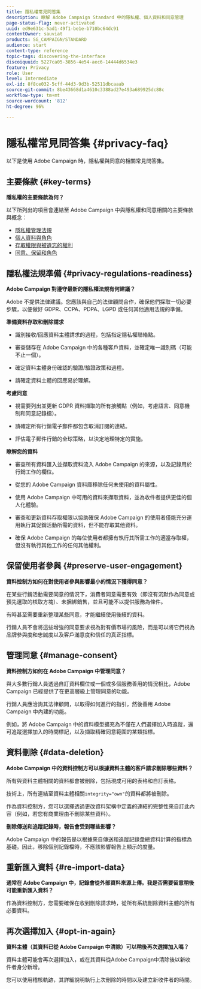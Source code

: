 ```yaml
---
title: 隱私權常見問答集
description: 瞭解 Adobe Campaign Standard 中的隱私權、個人資料和同意管理
page-status-flag: never-activated
uuid: ed9e631c-5ad1-49f1-be1e-b710bc64dc91
contentOwner: sauviat
products: SG_CAMPAIGN/STANDARD
audience: start
content-type: reference
topic-tags: discovering-the-interface
discoiquuid: 5227ca05-3856-4e54-aec6-14444d6534e3
feature: Privacy
role: User
level: Intermediate
exl-id: 8f8ce032-5cff-44d3-9d3b-52511dbcaaab
source-git-commit: 8be43668d1a4610c3388ad27e493a689925dc88c
workflow-type: tm+mt
source-wordcount: '812'
ht-degree: 96%

---
```


# 隱私權常見問答集 {#privacy-faq}

以下是使用 Adobe Campaign 時，隱私權與同意的相關常見問答集。

## 主要條款 {#key-terms}

**隱私權的主要條款為何？**

以下所列出的項目會連結至 Adobe Campaign 中與隱私權和同意相關的主要條款與概念：

* [隱私權管理法規](../../start/using/privacy-management.md#privacy-management-regulations)
* [個人資料與角色](../../start/using/privacy.md#personal-data)
* [存取權限與被遺忘的權利](../../start/using/privacy-management.md#right-access-forgotten)
* [同意、保留和角色](../../start/using/privacy-management.md#consent-retention-roles)

## 隱私權法規準備 {#privacy-regulations-readiness}

**Adobe Campaign 對遵守最新的隱私權法規有何建議？**

Adobe 不提供法律建議。您應該與自己的法律顧問合作，確保他們採取一切必要步驟，以便做好 GDPR、CCPA、PDPA、LGPD 或任何其他適用法規的準備。

**準備資料存取和刪除請求**

* 識別接收/回應資料主體請求的過程，包括指定隱私權聯絡點。

* 審查儲存在 Adobe Campaign 中的各種客戶資料，並確定唯一識別碼（可能不止一個）。

* 確定資料主體身份確認的驗證/驗證政策和過程。

* 請確定資料主體的回應易於理解。

**考慮同意**

* 視需要列出並更新 GDPR 資料擷取的所有接觸點（例如，考慮語言、同意機制和同意記錄檔）。

* 請確定所有行銷電子郵件都包含取消訂閱的連結。

* 評估電子郵件行銷的全球策略，以決定地理特定的實施。

**瞭解您的資料**

* 審查所有資料匯入並擷取資料流入 Adobe Campaign 的來源，以及記錄用於行銷工作的欄位。

* 從您的 Adobe Campaign 資料庫移除任何未使用的資料屬性。

* 使用 Adobe Campaign 中可用的資料來擷取資料，並為收件者提供更佳的個人化體驗。

* 審查和更新資料存取權限以協助確保 Adobe Campaign 的使用者僅能充分運用執行其促銷活動所需的資料，但不能存取其他資料。

* 確保 Adobe Campaign 的每位使用者都擁有執行其所需工作的適當存取權，但沒有執行其他工作的任何其他權利。

## 保留使用者參與 {#preserve-user-engagement}

**資料控制方如何在對使用者參與影響最小的情況下獲得同意？**

在某些行銷活動需要同意的情況下，消費者同意需要有效（即沒有沉默作為同意或預先選取的核取方塊）、未捆綁銷售，並且可能不以提供服務為條件。

有時甚至需要重新整理某些同意，才能繼續使用後續的資料。

行銷人員不會將這些增強的同意要求視為對有價市場的風險，而是可以將它們視為品牌參與度和忠誠度以及客戶滿意度和信任的真正指標。

## 管理同意 {#manage-consent}

**資料控制方如何在 Adobe Campaign 中管理同意？**

與大多數行銷人員透過自訂資料欄位或一個或多個服務善用的情況相比，Adobe Campaign 已經提供了在更高層級上管理同意的功能。

行銷人員應洽詢其法律顧問，以取得如何進行的指引，然後善用 Adobe Campaign 中內建的功能。

例如，將 Adobe Campaign 中的資料模型擴充為不僅在人們選擇加入時追蹤，還可追蹤選擇加入的時間標記，以及擷取精確同意範圍的某類指標。

## 資料刪除 {#data-deletion}

**Adobe Campaign 中的資料控制方可以根據資料主體的客戶請求刪除哪些資料？**

所有與資料主體相關的資料都會被刪除，包括現成可用的表格和自訂表格。

技術上，所有連結至資料主體相關`integrity="own"`的資料都將被刪除。

作為資料控制方，您可以選擇透過更改資料架構中定義的連結的完整性來自訂此內容（例如，若您有商業理由不刪除某些資料）。

**刪除傳送和追蹤記錄時，報告會受到哪些影響？**

Adobe Campaign 中的報告是以根據來自傳送和追蹤記錄彙總資料計算的指標為基礎。因此，移除個別記錄檔時，不應該影響報告上顯示的度量。

## 重新匯入資料 {#re-import-data}

**通常在 Adobe Campaign 中，記錄會從外部資料來源上傳。我是否需要留意稍後可能重新匯入資料？**

作為資料控制方，您需要確保在收到刪除請求時，從所有系統刪除資料主體的所有必要資料。

## 再次選擇加入 {#opt-in-again}

**資料主體（其資料已從 Adobe Campaign 中清除）可以稍後再次選擇加入嗎？**

資料主體可能會再次選擇加入，或在其資料從Adobe Campaign中清除後以新收件者身分新增。

您可以使用稽核軌跡，其詳細說明執行上次刪除的時間以及建立新收件者的時間。
